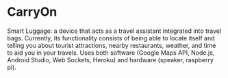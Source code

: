 # CarryOn
Smart Luggage: a device that acts as a travel assistant integrated into travel bags. Currently, its functionality consists of being able to locate itself and telling you about tourist attractions, nearby restaurants, weather, and time to aid you in your travels.
Uses both software (Google Maps API, Node.js, Android Studio, Web Sockets, Heroku) and hardware (speaker, raspberry pi).
